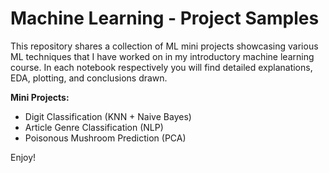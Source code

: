 # Machine Learning - Project Samples

This repository shares a collection of ML mini projects showcasing various ML techniques that I have worked on in my introductory machine learning course. In each notebook respectively you will find detailed explanations, EDA, plotting, and conclusions drawn.

**Mini Projects:**

* Digit Classification (KNN + Naive Bayes)
* Article Genre Classification (NLP)
* Poisonous Mushroom Prediction (PCA) 

Enjoy!
